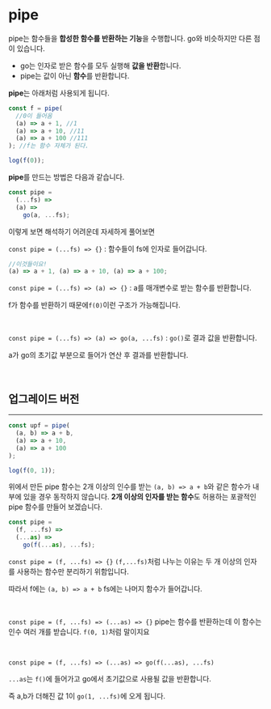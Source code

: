 # pipe

pipe는 함수들을 **합성한 함수를 반환하는 기능**을 수행합니다.
go와 비슷하지만 다른 점이 있습니다.

- go는 인자로 받은 함수를 모두 실행해 **값을 반환**합니다.
- pipe는 값이 아닌 **함수**를 반환합니다.

**pipe**는 아래처럼 사용되게 됩니다.

```javascript
const f = pipe(
  //0이 들어옴
  (a) => a + 1, //1
  (a) => a + 10, //11
  (a) => a + 100 //111
); //f는 함수 자체가 된다.

log(f(0));
```

**pipe**를 만드는 방법은 다음과 같습니다.

```jsx
const pipe =
  (...fs) =>
  (a) =>
    go(a, ...fs);
```

이렇게 보면 해석하기 어려운데 자세하게 풀어보면

`const pipe = (...fs) => {}` : 함수들이 fs에 인자로 들어갑니다.

```jsx
//이것들이요!
(a) => a + 1, (a) => a + 10, (a) => a + 100;
```

`const pipe = (...fs) => (a) => {}` : a를 매개변수로 받는 함수를 반환합니다.

f가 함수를 반환하기 때문에`f(0)`이런 구조가 가능해집니다.

<br/>

`const pipe = (...fs) => (a) => go(a, ...fs)` : `go()`로 결과 값을 반환합니다.

a가 go의 초기값 부분으로 들어가 연산 후 결과를 반환합니다.

<br/>

## 업그레이드 버전

---

```jsx
const upf = pipe(
  (a, b) => a + b,
  (a) => a + 10,
  (a) => a + 100
);

log(f(0, 1));
```

위에서 만든 pipe 함수는 2개 이상의 인수를 받는 `(a, b) => a + b`와 같은 함수가 내부에 있을 경우 동작하지 않습니다.
**2개 이상의 인자를 받는 함수**도 허용하는 포괄적인 pipe 함수를 만들어 보겠습니다.

```jsx
const pipe =
  (f, ...fs) =>
  (...as) =>
    go(f(...as), ...fs);
```

`const pipe = (f, ...fs) => {}`
`(f,...fs)`처럼 나누는 이유는 두 개 이상의 인자를 사용하는 함수만 분리하기 위함입니다.

따라서 f에는 `(a, b) => a + b` fs에는 나머지 함수가 들어갑니다.

<br/>

`const pipe = (f, ...fs) => (...as) => {}`
pipe는 함수를 반환하는데 이 함수는 인수 여러 개를 받습니다. `f(0, 1)`처럼 말이지요

<br/>

`const pipe = (f, ...fs) => (...as) => go(f(...as), ...fs)`

`...as`는 `f()`에 들어가고 go에서 초기값으로 사용될 값을 반환합니다.

즉 a,b가 더해진 값 1이 `go(1, ...fs)`에 오게 됩니다.
